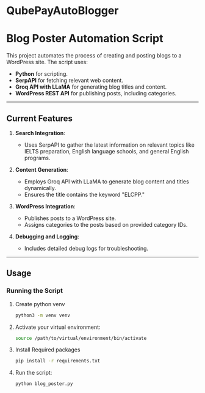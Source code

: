 # QubePayAutoBlogger

# Blog Poster Automation Script

This project automates the process of creating and posting blogs to a WordPress site. The script uses:
- **Python** for scripting.
- **SerpAPI** for fetching relevant web content.
- **Groq API with LLaMA** for generating blog titles and content.
- **WordPress REST API** for publishing posts, including categories.

---

## Current Features

1. **Search Integration**:
   - Uses SerpAPI to gather the latest information on relevant topics like IELTS preparation, English language schools, and general English programs.

2. **Content Generation**:
   - Employs Groq API with LLaMA to generate blog content and titles dynamically.
   - Ensures the title contains the keyword "ELCPP."

3. **WordPress Integration**:
   - Publishes posts to a WordPress site.
   - Assigns categories to the posts based on provided category IDs.

4. **Debugging and Logging**:
   - Includes detailed debug logs for troubleshooting.

---

## Usage

### Running the Script
1. Create python venv 
    ```bash
    python3 -m venv venv
    ```

2. Activate your virtual environment:
   ```bash
   source /path/to/virtual/environment/bin/activate
   ```

3. Install Required packages
    ```bash
    pip install -r requirements.txt
    ```

3. Run the script:
   ```bash
   python blog_poster.py
   ```